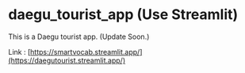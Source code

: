 # daegu_tourist_app (Use Streamlit)

This is a Daegu tourist app. (Update Soon.)

Link : [https://smartvocab.streamlit.app/](https://daegutourist.streamlit.app/)
